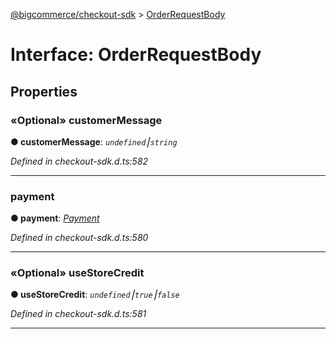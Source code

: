 [@bigcommerce/checkout-sdk](../README.md) > [OrderRequestBody](../interfaces/orderrequestbody.md)



# Interface: OrderRequestBody


## Properties
<a id="customermessage"></a>

### «Optional» customerMessage

**●  customerMessage**:  *`undefined`⎮`string`* 

*Defined in checkout-sdk.d.ts:582*





___

<a id="payment"></a>

###  payment

**●  payment**:  *[Payment](payment.md)* 

*Defined in checkout-sdk.d.ts:580*





___

<a id="usestorecredit"></a>

### «Optional» useStoreCredit

**●  useStoreCredit**:  *`undefined`⎮`true`⎮`false`* 

*Defined in checkout-sdk.d.ts:581*





___



